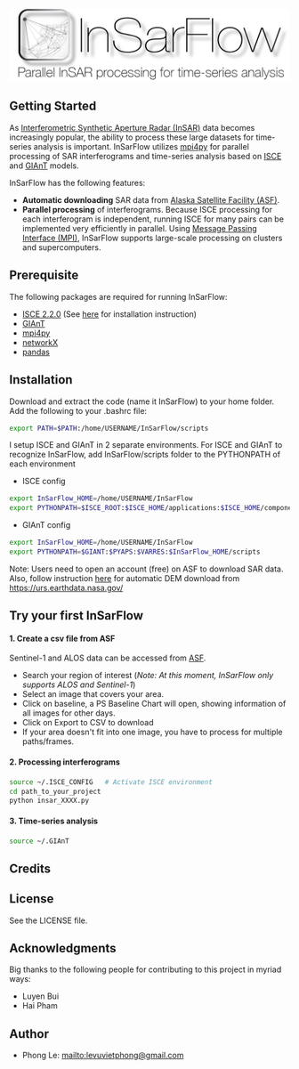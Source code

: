 <p align="left">
<img src="logo.png" alt="" width="600"/>
</p>

## Getting Started
As [Interferometric Synthetic Aperture Radar (InSAR)](https://en.wikipedia.org/wiki/Interferometric_synthetic-aperture_radar) data becomes increasingly popular, the ability to process these large datasets for time-series analysis is important.
InSarFlow utilizes [mpi4py](https://pypi.org/project/mpi4py/) for parallel processing of SAR interferograms and time-series analysis based on [ISCE](https://winsar.unavco.org/software/isce) and [GIAnT](http://earthdef.caltech.edu/projects/giant/wiki#) models.

InSarFlow has the following features:

- **Automatic downloading** SAR data from [Alaska Satellite Facility (ASF)](https://vertex.daac.asf.alaska.edu/).
- **Parallel processing** of interferograms. Because ISCE processing for each interferogram is independent, running ISCE for many pairs can be implemented very efficiently in parallel. Using [Message Passing Interface (MPI)](https://en.wikipedia.org/wiki/Message_Passing_Interface), InSarFlow supports large-scale processing on clusters and supercomputers.

## Prerequisite

The following packages are required for running InSarFlow:

* [ISCE 2.2.0](https://winsar.unavco.org/software/isce) (See [here](https://github.com/scottyhq/isce_notes/tree/master/Ubuntu) for installation instruction)
* [GIAnT](http://earthdef.caltech.edu/projects/giant/wiki#)
* [mpi4py](https://pypi.org/project/mpi4py/)
* [networkX](https://networkx.github.io/)
* [pandas](https://pandas.pydata.org/)


## Installation
Download and extract the code (name it InSarFlow) to your home folder. Add the following to your .bashrc file:
```bash
export PATH=$PATH:/home/USERNAME/InSarFlow/scripts
```

I setup ISCE and GIAnT in 2 separate environments.
For ISCE and GIAnT to recognize InSarFlow, add InSarFlow/scripts folder to the PYTHONPATH of each environment

* ISCE config
```bash
export InSarFlow_HOME=/home/USERNAME/InSarFlow
export PYTHONPATH=$ISCE_ROOT:$ISCE_HOME/applications:$ISCE_HOME/component:$InSarFlow_HOME/scripts
```

* GIAnT config
```bash
export InSarFlow_HOME=/home/USERNAME/InSarFlow
export PYTHONPATH=$GIANT:$PYAPS:$VARRES:$InSarFlow_HOME/scripts
```
Note: Users need to open an account (free) on ASF to download SAR data.
Also, follow instruction [here](https://github.com/isce-framework/isce2) for automatic DEM download from https://urs.earthdata.nasa.gov/

## Try your first InSarFlow
#### 1. Create a csv file from ASF
Sentinel-1 and ALOS data can be accessed from [ASF](https://vertex.daac.asf.alaska.edu/). 

* Search your region of interest (*Note: At this moment, InSarFlow only supports ALOS and Sentinel-1*)
* Select an image that covers your area.
* Click on baseline, a PS Baseline Chart will open, showing information of all images for other days.
* Click on Export to CSV to download
* If your area doesn't fit into one image, you have to process for multiple paths/frames. 


#### 2. Processing interferograms
```bash
source ~/.ISCE_CONFIG   # Activate ISCE environment
cd path_to_your_project
python insar_XXXX.py
```

#### 3. Time-series analysis
```bash
source ~/.GIAnT
```

## Credits

## License
See the LICENSE file.


## Acknowledgments
Big thanks to the following people for contributing to this project in myriad ways:

* Luyen Bui
* Hai Pham 

## Author
* Phong Le: <mailto:levuvietphong@gmail.com>